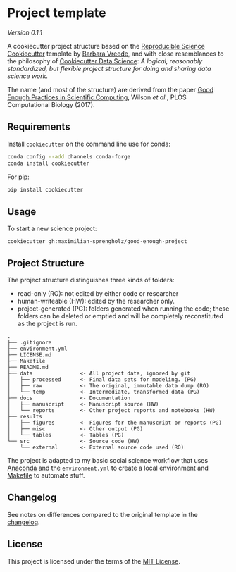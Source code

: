 # Project template

_Version 0.1.1_

A cookiecutter project structure based on the [Reproducible Science Cookiecutter](https://github.com/bvreede/good-enough-project) template by [Barbara Vreede](https://github.com/bvreede), and with close resemblances to the philosophy of [Cookiecutter Data Science](https://github.com/drivendata/cookiecutter-data-science): *A logical, reasonably standardized, but flexible project structure for doing and sharing data science work.*

The name (and most of the structure) are derived from the paper [Good Enough Practices in Scientific Computing](https://doi.org/10.1371/journal.pcbi.1005510), Wilson _et al._, PLOS Computational Biology (2017).

## Requirements

Install `cookiecutter` on the command line use for conda:

```bash
conda config --add channels conda-forge
conda install cookiecutter
```
For pip:

```bash
pip install cookiecutter
```

## Usage

To start a new science project:

`cookiecutter gh:maximilian-sprengholz/good-enough-project`

## Project Structure

The project structure distinguishes three kinds of folders:
- read-only (RO): not edited by either code or researcher
- human-writeable (HW): edited by the researcher only.
- project-generated (PG): folders generated when running the code; these folders can be deleted or emptied and will be completely reconstituted as the project is run.


```
.
├── .gitignore
├── environment.yml
├── LICENSE.md
├── Makefile
├── README.md
├── data               <- All project data, ignored by git
│   ├── processed      <- Final data sets for modeling. (PG)
│   ├── raw            <- The original, immutable data dump (RO)
│   └── temp           <- Intermediate, transformed data (PG)
├── docs               <- Documentation
│   ├── manuscript     <- Manuscript source (HW)
│   └── reports        <- Other project reports and notebooks (HW)
├── results
│   ├── figures        <- Figures for the manuscript or reports (PG)
│   ├── misc           <- Other output (PG)
│   └── tables         <- Tables (PG)
└── src                <- Source code (HW)
    └── external       <- External source code used (RO)

```

The project is adapted to my basic social science workflow that uses [Anaconda](https://www.anaconda.com/products/individual) and the `environment.yml` to create a local environment and [Makefile](https://www.gnu.org/software/make/) to automate stuff.

## Changelog

See notes on differences compared to the original template in the [changelog](/CHANGELOG.md).

## License

This project is licensed under the terms of the [MIT License](/LICENSE.md).

